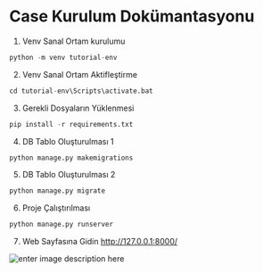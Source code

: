 # Case Kurulum Dokümantasyonu

1. Venv Sanal Ortam kurulumu 
```python
python -m venv tutorial-env
```
2. Venv Sanal Ortam Aktifleştirme
```python
cd tutorial-env\Scripts\activate.bat
```
3. Gerekli Dosyaların Yüklenmesi
```python
pip install -r requirements.txt
```
4. DB Tablo Oluşturulması 1
```python 
python manage.py makemigrations
```
5. DB Tablo Oluşturulması 2
```python 
python manage.py migrate
```
6. Proje Çalıştırılması
```python 
python manage.py runserver
```
7. Web Sayfasına Gidin
http://127.0.0.1:8000/


![enter image description here](https://rubasoft.s3.eu-central-1.amazonaws.com/media/upload/userFormUpload/KkqwBoyoPeq4Q3sDtUZje5NPeLqSHxSt.png)
